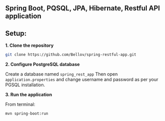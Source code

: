 ## Spring Boot, PQSQL, JPA, Hibernate, Restful API application

## Setup:

**1. Clone the repository**

```bash
git clone https://github.com/Bellov/spring-restful-app.git
```

**2. Configure PostgreSQL database**

Create a database named `spring_rest_app`
Then open `application.properties` and change username and password as per your PGSQL installation.

**3. Run the application**

From terminal:
```bash 
mvn spring-boot:run
```
